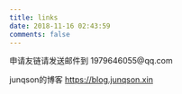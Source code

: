 ```yaml
---
title: links
date: 2018-11-16 02:43:59
comments: false
---
```

<div class="tip">
  申请友链请发送邮件到 1979646055@qq.com
</div>

junqson的博客 <https://blog.junqson.xin>
